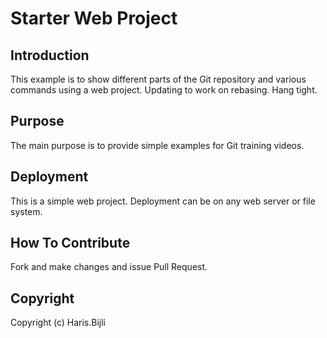 # Starter Web Project 

## Introduction
This example is to show different parts of the Git repository and various commands using a web project. Updating to work on rebasing. Hang tight.

## Purpose
The main purpose is to provide simple examples for Git training videos.

## Deployment
This is a simple web project. Deployment can be on any web server or file system.

## How To Contribute
Fork and make changes and issue Pull Request.

## Copyright
Copyright (c) Haris.Bijli
